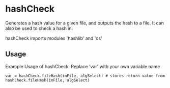 # hashCheck
Generates a hash value for a given file, and outputs the hash to a file. It can also be used to check a hash in.

hashCheck imports modules 'hashlib' and 'os'

## Usage

Example Usage of hashCheck. Replace 'var' with your own variable name

```
var = hashCheck.fileHash(inFile, algSelect) # stores return value from hashCheck.fileHash(inFile, algSelect)
```

